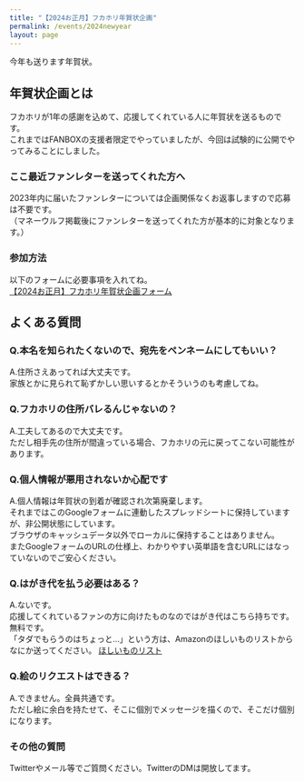```yaml
---
title: "【2024お正月】フカホリ年賀状企画"
permalink: /events/2024newyear
layout: page
---
```

今年も送ります年賀状。

## 年賀状企画とは
フカホリが1年の感謝を込めて、応援してくれている人に年賀状を送るものです。  
これまではFANBOXの支援者限定でやっていましたが、今回は試験的に公開でやってみることにしました。

### ここ最近ファンレターを送ってくれた方へ
2023年内に届いたファンレターについては企画関係なくお返事しますので応募は不要です。  
（マネーウルフ掲載後にファンレターを送ってくれた方が基本的に対象となります。）

### 参加方法
以下のフォームに必要事項を入れてね。  
[【2024お正月】フカホリ年賀状企画フォーム](https://forms.gle/g8SD9cSVUg2A5pHu7) 



## よくある質問

### Q.本名を知られたくないので、宛先をペンネームにしてもいい？
A.住所さえあってれば大丈夫です。  
家族とかに見られて恥ずかしい思いするとかそういうのも考慮してね。

### Q.フカホリの住所バレるんじゃないの？
A.工夫してあるので大丈夫です。  
ただし相手先の住所が間違っている場合、フカホリの元に戻ってこない可能性があります。

### Q.個人情報が悪用されないか心配です
A.個人情報は年賀状の到着が確認され次第廃棄します。  
それまではこのGoogleフォームに連動したスプレッドシートに保持していますが、非公開状態にしています。  
ブラウザのキャッシュデータ以外でローカルに保持することはありません。  
またGoogleフォームのURLの仕様上、わかりやすい英単語を含むURLにはなっていないのでご安心ください。

### Q.はがき代を払う必要はある？
A.ないです。  
応援してくれているファンの方に向けたものなのではがき代はこちら持ちです。無料です。  
「タダでもらうのはちょっと...」という方は、Amazonのほしいものリストからなにか送ってください。
[ほしいものリスト](https://www.amazon.jp/hz/wishlist/ls/2BK8YXD9QA6TH?ref_=wl_share)


### Q.絵のリクエストはできる？
A.できません。全員共通です。  
ただし絵に余白を持たせて、そこに個別でメッセージを描くので、そこだけ個別になります。

### その他の質問
Twitterやメール等でご質問ください。TwitterのDMは開放してます。
